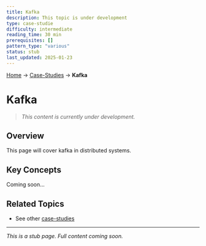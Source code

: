 ```yaml
---
title: Kafka
description: This topic is under development
type: case-studie
difficulty: intermediate
reading_time: 30 min
prerequisites: []
pattern_type: "various"
status: stub
last_updated: 2025-01-23
---
```


<!-- Navigation -->
[Home](../index.md) → [Case-Studies](index.md) → **Kafka**

# Kafka

> *This content is currently under development.*

## Overview

This page will cover kafka in distributed systems.

## Key Concepts

Coming soon...

## Related Topics

- See other [case-studies](index.md)

---

*This is a stub page. Full content coming soon.*
